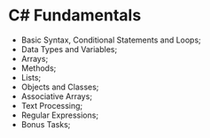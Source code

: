 # C# Fundamentals

* Basic Syntax, Conditional Statements and Loops;
* Data Types and Variables;
* Arrays;
* Methods;
* Lists;
* Objects and Classes;
* Associative Arrays;
* Text Processing;
* Regular Expressions;
* Bonus Tasks;
